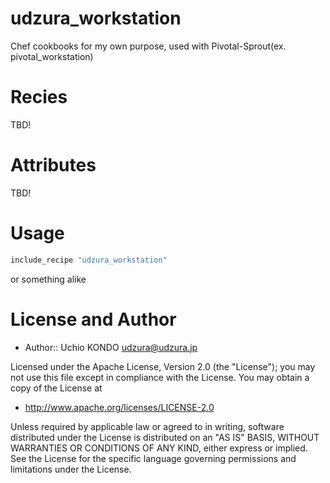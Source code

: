 udzura_workstation
==================

Chef cookbooks for my own purpose, used with Pivotal-Sprout(ex. pivotal_workstation)

Recies
======

TBD!

Attributes
==========

TBD!

Usage
=====

```ruby
include_recipe "udzura_workstation"
```

or something alike

License and Author
==================

- Author:: Uchio KONDO <udzura@udzura.jp>

Licensed under the Apache License, Version 2.0 (the "License");
you may not use this file except in compliance with the License.
You may obtain a copy of the License at

* http://www.apache.org/licenses/LICENSE-2.0

Unless required by applicable law or agreed to in writing, software
distributed under the License is distributed on an "AS IS" BASIS,
WITHOUT WARRANTIES OR CONDITIONS OF ANY KIND, either express or implied.
See the License for the specific language governing permissions and
limitations under the License.
